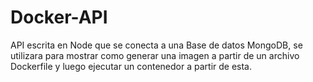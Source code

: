 # Docker-API
API escrita en Node que se conecta a una Base de datos MongoDB, se utilizara para mostrar como generar una imagen a partir de un archivo Dockerfile y luego ejecutar un contenedor a partir de esta.
